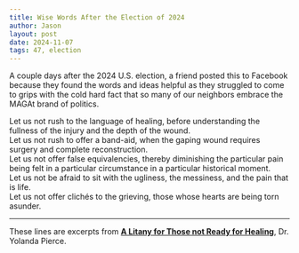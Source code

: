 ```yaml
---
title: Wise Words After the Election of 2024
author: Jason
layout: post
date: 2024-11-07
tags: 47, election 
---
```


A couple days after the 2024 U.S. election, a friend posted this to Facebook because they found the words and ideas helpful as they struggled to come to grips with the cold hard fact that so many of our neighbors embrace the MAGAt brand of politics.


<quotation>
  Let us not rush to the language of healing, before understanding the fullness of the injury and the depth of the wound.<br>
Let us not rush to offer a band-aid, when the gaping wound requires surgery and complete reconstruction.<br>
Let us not offer false equivalencies, thereby diminishing the particular pain being felt in a particular circumstance in a particular historical moment.<br>
Let us not be afraid to sit with the ugliness, the messiness, and the pain that is life.<br>
Let us not offer clichés to the grieving, those whose hearts are being torn asunder.<br>
</quotation>


<hr>

These lines are excerpts from **[A Litany for Those not Ready for Healing](https://uuwestport.org/a-litany-for-those-not-ready-for-healing-by-dr-yolanda-pierce/)**, Dr. Yolanda Pierce.

<!--
SYNTAX FOR IMAGES
* use services to create JPG and to create thumbnail that is 720px wide

[![ALT-TEXT](/assets/images/filename-thumbnail.jpg)](/assets/images/filename.jpg)
-->

<!--
SYNTAX FOR VIDEO
* convert MOV to mp4 using VLC

<video width="480" height="320" controls="controls">
  <source src="/assets/media/filename.m4v" type="video/mp4">
</video>
-->
